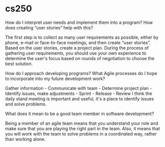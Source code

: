 # cs250
How do I interpret user needs and implement them into a program? How does creating “user stories” help with this?

The first step is to collect as many user requirements as possible, either by phone, e-mail or face-to-face meetings, and then create “user stories”. Based on the user stories, create a project plan. During the process of gathering user requirements, you should use your own experience to determine the user's focus based on rounds of negotiation to choose the best solution.

How do I approach developing programs? What Agile processes do I hope to incorporate into my future development work?

Gather information - Communicate with team - Determine project plan - Identify issues, make adjustments - Sprint - Release - Review
I think the daily stand meeting is important and useful, it's a place to identify issues and solve problems.

What does it mean to be a good team member in software development?

Being a member of an agile team means that you understand your role and make sure that you are playing the right part in the team. Also, it means that you will work with the team to solve problems in a coordinated way, rather than working alone.
